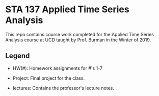 # STA 137 Applied Time Series Analysis

This repo contains course work completed for the Applied Time Series Analysis course at UCD taught by Prof. Burman in the Winter of 2019.

## Legend
- HW(#): Homework assignments for #'s 1-7

- Project: Final project for the class.

- lectures: Contains the professor's lecture notes.
